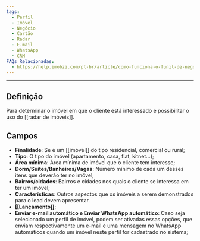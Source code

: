 ```yaml
---
tags:
  - Perfil
  - Imóvel
  - Negócio
  - Cartão
  - Radar
  - E-mail
  - WhatsApp
  - CRM
FAQs Relacionadas:
  - https://help.imobzi.com/pt-br/article/como-funciona-o-funil-de-negocios-h5u2aj/
---
```

---
## Definição

Para determinar o imóvel em que o cliente está interessado e possibilitar o uso do [[radar de imóveis]].

## Campos

- **Finalidade**: Se é um [[imóvel]] do tipo residencial, comercial ou rural;
- **Tipo**: O tipo do imóvel (apartamento, casa, flat, kitnet...);
- **Área mínima**: Área mínima de imóvel que o cliente tem interesse;
- **Dorm/Suítes/Banheiros/Vagas**: Número mínimo de cada um desses itens que deverão ter no imóvel;
- **Bairros/cidades**: Bairros e cidades nos quais o cliente se interessa em ter um imóvel;
- **Características**: Outros aspectos que os imóveis a serem demonstrados para o lead devem apresentar.
- **[[Lançamento]]**;
- **Enviar e-mail automático e Enviar WhatsApp automático**: Caso seja selecionado um perfil de imóvel, podem ser ativadas essas opções, que enviam respectivamente um e-mail e uma mensagem no WhatsApp automáticos quando um imóvel neste perfil for cadastrado no sistema;